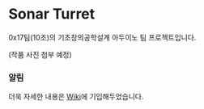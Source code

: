 # Sonar Turret
0x17팀(10조)의 기초창의공학설계 아두이노 팀 프로젝트입니다.

(작품 사진 첨부 예정)


### 알림
더욱 자세한 내용은 [Wiki](https://github.com/2023-CLASS-1-Creative-ENG-Design/0x17_Sonar_Turret/wiki)에 기입해두었습니다.



 
